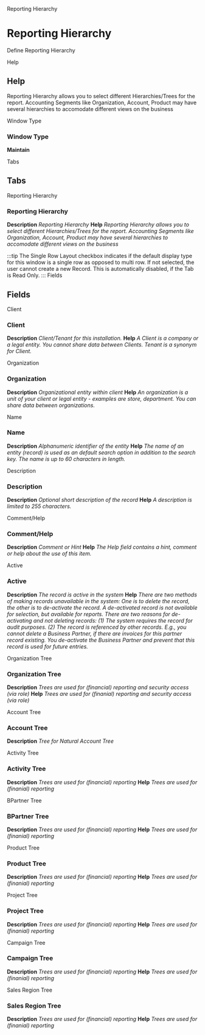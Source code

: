 
Reporting Hierarchy
# Reporting Hierarchy


Define Reporting Hierarchy

Help
## Help

Reporting Hierarchy allows you to select different Hierarchies/Trees for the report.
Accounting Segments like Organization, Account, Product may have several hierarchies to accomodate different views on the business

Window Type
### Window Type

**Maintain**


Tabs
## Tabs


Reporting Hierarchy
### Reporting Hierarchy

**Description**
 *Reporting Hierarchy*
**Help**
 *Reporting Hierarchy allows you to select different Hierarchies/Trees for the report.
Accounting Segments like Organization, Account, Product may have several hierarchies to accomodate different views on the business*

:::tip
The Single Row Layout checkbox indicates if the default display type for this window is a single row as opposed to multi row.
If not selected, the user cannot create a new Record.  This is automatically disabled, if the Tab is Read Only.
:::
Fields
## Fields


Client
### Client

**Description**
 *Client/Tenant for this installation.*
**Help**
 *A Client is a company or a legal entity. You cannot share data between Clients. Tenant is a synonym for Client.*

Organization
### Organization

**Description**
 *Organizational entity within client*
**Help**
 *An organization is a unit of your client or legal entity - examples are store, department. You can share data between organizations.*

Name
### Name

**Description**
 *Alphanumeric identifier of the entity*
**Help**
 *The name of an entity (record) is used as an default search option in addition to the search key. The name is up to 60 characters in length.*

Description
### Description

**Description**
 *Optional short description of the record*
**Help**
 *A description is limited to 255 characters.*

Comment/Help
### Comment/Help

**Description**
 *Comment or Hint*
**Help**
 *The Help field contains a hint, comment or help about the use of this item.*

Active
### Active

**Description**
 *The record is active in the system*
**Help**
 *There are two methods of making records unavailable in the system: One is to delete the record, the other is to de-activate the record. A de-activated record is not available for selection, but available for reports.
There are two reasons for de-activating and not deleting records:
(1) The system requires the record for audit purposes.
(2) The record is referenced by other records. E.g., you cannot delete a Business Partner, if there are invoices for this partner record existing. You de-activate the Business Partner and prevent that this record is used for future entries.*

Organization Tree
### Organization Tree

**Description**
 *Trees are used for (financial) reporting and security access (via role)*
**Help**
 *Trees are used for (finanial) reporting and security access (via role)*

Account Tree
### Account Tree

**Description**
 *Tree for Natural Account Tree*

Activity Tree
### Activity Tree

**Description**
 *Trees are used for (financial) reporting*
**Help**
 *Trees are used for (finanial) reporting*

BPartner Tree
### BPartner Tree

**Description**
 *Trees are used for (financial) reporting*
**Help**
 *Trees are used for (finanial) reporting*

Product Tree
### Product Tree

**Description**
 *Trees are used for (financial) reporting*
**Help**
 *Trees are used for (finanial) reporting*

Project Tree
### Project Tree

**Description**
 *Trees are used for (financial) reporting*
**Help**
 *Trees are used for (finanial) reporting*

Campaign Tree
### Campaign Tree

**Description**
 *Trees are used for (financial) reporting*
**Help**
 *Trees are used for (finanial) reporting*

Sales Region Tree
### Sales Region Tree

**Description**
 *Trees are used for (financial) reporting*
**Help**
 *Trees are used for (finanial) reporting*
